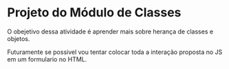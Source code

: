 <h1>Projeto do Módulo de Classes</h1>

<p>
    O obejetivo dessa atividade é aprender mais sobre herança de classes e objetos.
</p>
<p>
    Futuramente se possivel vou tentar colocar toda a interação proposta no JS em um formulario no HTML.
</p>